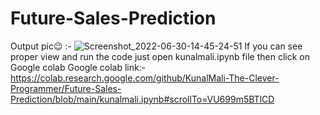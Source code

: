 # Future-Sales-Prediction
Output pic😉 :-
![Screenshot_2022-06-30-14-45-24-51](https://user-images.githubusercontent.com/107911019/176645816-44a89524-d619-4567-88be-37283ce8b425.jpg)
If you can see proper view and run the code just open kunalmali.ipynb file then click on Google colab
Google colab link:-
https://colab.research.google.com/github/KunalMali-The-Clever-Programmer/Future-Sales-Prediction/blob/main/kunalmali.ipynb#scrollTo=VU699m5BTlCD
